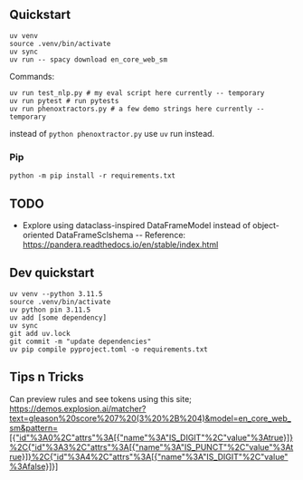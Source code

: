 
## Quickstart
```
uv venv
source .venv/bin/activate
uv sync
uv run -- spacy download en_core_web_sm   
```

Commands:
```
uv run test_nlp.py # my eval script here currently -- temporary
uv run pytest # run pytests
uv run phenoxtractors.py # a few demo strings here currently -- temporary
```

instead of `python phenoxtractor.py` use `uv` run instead. 

### Pip

```
python -m pip install -r requirements.txt
```

## TODO

- Explore using dataclass-inspired DataFrameModel instead of object-oriented DataFrameSclshema
-- Reference: https://pandera.readthedocs.io/en/stable/index.html


## Dev quickstart
```
uv venv --python 3.11.5
source .venv/bin/activate
uv python pin 3.11.5 
uv add [some dependency]
uv sync
git add uv.lock
git commit -m "update dependencies"
uv pip compile pyproject.toml -o requirements.txt
```

## Tips n Tricks

Can preview rules and see tokens using this site;
https://demos.explosion.ai/matcher?text=gleason%20score%207%20(3%20%2B%204)&model=en_core_web_sm&pattern=[{"id"%3A0%2C"attrs"%3A[{"name"%3A"IS_DIGIT"%2C"value"%3Atrue}]}%2C{"id"%3A3%2C"attrs"%3A[{"name"%3A"IS_PUNCT"%2C"value"%3Atrue}]}%2C{"id"%3A4%2C"attrs"%3A[{"name"%3A"IS_DIGIT"%2C"value"%3Afalse}]}]